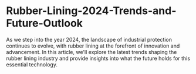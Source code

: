 # Rubber-Lining-2024-Trends-and-Future-Outlook
As we step into the year 2024, the landscape of industrial protection continues to evolve, with rubber lining at the forefront of innovation and advancement. In this article, we'll explore the latest trends shaping the rubber lining industry and provide insights into what the future holds for this essential technology.
